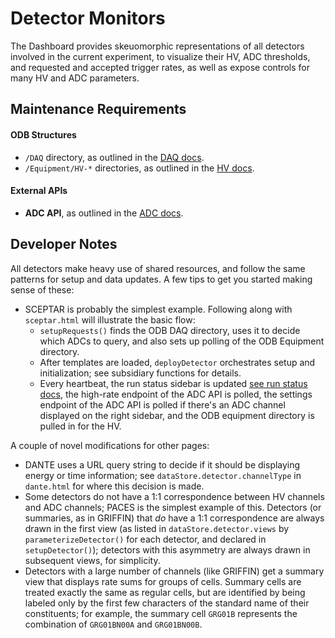 Detector Monitors
==================

The Dashboard provides skeuomorphic representations of all detectors involved in the current experiment, to visualize their HV, ADC thresholds, and requested and accepted trigger rates, as well as expose controls for many HV and ADC parameters.

## Maintenance Requirements

#### ODB Structures

 - `/DAQ` directory, as outlined in the [DAQ docs](https://github.com/BillMills/griffin-dashboard/tree/gh-pages/templates/daq-monitor#odb-structures).
 - `/Equipment/HV-*` directories, as outlined in the [HV docs](https://github.com/BillMills/griffin-dashboard/tree/gh-pages/templates/hv-monitor#odb-structures).

#### External APIs

 - **ADC API**, as outlined in the [ADC docs](https://github.com/BillMills/griffin-dashboard/blob/gh-pages/templates/detectors/adc-sidebar/README.md).

## Developer Notes

All detectors make heavy use of shared resources, and follow the same patterns for setup and data updates. A few tips to get you started making sense of these:

 - SCEPTAR is probably the simplest example. Following along with `sceptar.html` will illustrate the basic flow:
   - `setupRequests()` finds the ODB DAQ directory, uses it to decide which ADCs to query, and also sets up polling of the ODB Equipment directory.
   - After templates are loaded, `deployDetector` orchestrates setup and initialization; see subsidiary functions for details.
   - Every heartbeat, the run status sidebar is updated [see run status docs](https://github.com/BillMills/griffin-dashboard/blob/gh-pages/templates/detectors/run-status/README.md), the high-rate endpoint of the ADC API is polled, the settings endpoint of the ADC API is polled if there's an ADC channel displayed on the right sidebar, and the ODB equipment directory is pulled in for the HV.

A couple of novel modifications for other pages:
 - DANTE uses a URL query string to decide if it should be displaying energy or time information; see `dataStore.detector.channelType` in `dante.html` for where this decision is made.
 - Some detectors do not have a 1:1 correspondence between HV channels and ADC channels; PACES is the simplest example of this. Detectors (or summaries, as in GRIFFIN) that *do* have a 1:1 correspondence are always drawn in the first view (as listed in `dataStore.detector.views` by `parameterizeDetector()` for each detector, and declared in `setupDetector()`); detectors with this asymmetry are always drawn in subsequent views, for simplicity.
 - Detectors with a large number of channels (like GRIFFIN) get a summary view that displays rate sums for groups of cells. Summary cells are treated exactly the same as regular cells, but are identified by being labeled only by the first few characters of the standard name of their constituents; for example, the summary cell `GRG01B` represents the combination of `GRG01BN00A` and `GRG01BN00B`.